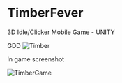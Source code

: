 # TimberFever
3D Idle/Clicker Mobile Game - UNITY

GDD
![Timber](https://github.com/denizseker/TimberFever/assets/80834629/1734abb5-d0da-4236-9397-d5d98d793918)

In game screenshot


![TimberGame](https://github.com/denizseker/TimberFever/assets/80834629/1bc50695-1317-48ea-85fc-caf73af01f4d)

